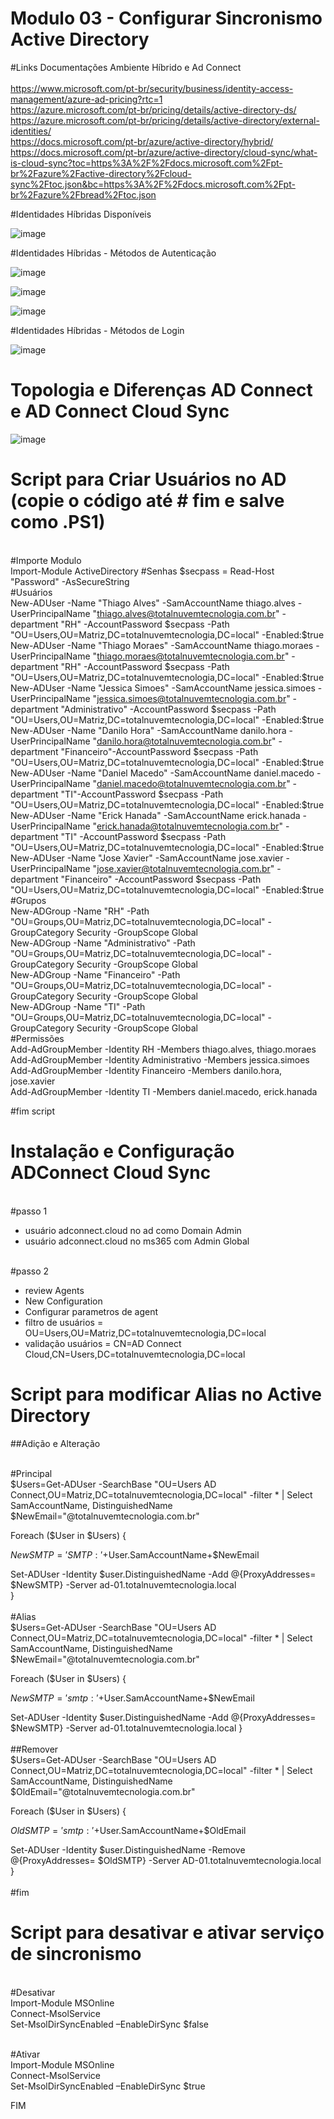# Modulo 03 - Configurar Sincronismo Active Directory

#Links Documentações Ambiente Híbrido e Ad Connect <br>
<br>https://www.microsoft.com/pt-br/security/business/identity-access-management/azure-ad-pricing?rtc=1
<br>https://azure.microsoft.com/pt-br/pricing/details/active-directory-ds/
<br>https://azure.microsoft.com/pt-br/pricing/details/active-directory/external-identities/
<br>https://docs.microsoft.com/pt-br/azure/active-directory/hybrid/ 
<br>https://docs.microsoft.com/pt-br/azure/active-directory/cloud-sync/what-is-cloud-sync?toc=https%3A%2F%2Fdocs.microsoft.com%2Fpt-br%2Fazure%2Factive-directory%2Fcloud-sync%2Ftoc.json&bc=https%3A%2F%2Fdocs.microsoft.com%2Fpt-br%2Fazure%2Fbread%2Ftoc.json

#Identidades Híbridas Disponíveis

![image](https://user-images.githubusercontent.com/49683486/173201329-5281ab4d-9cb8-4795-a7ee-0ec07729cccc.png)

#Identidades Híbridas - Métodos de Autenticação

![image](https://user-images.githubusercontent.com/49683486/173201363-f0988e86-7054-4bd7-a719-f3be4b7f004b.png)

![image](https://user-images.githubusercontent.com/49683486/173201419-bc878509-1f29-4c5f-934d-84290724c4bd.png)

![image](https://user-images.githubusercontent.com/49683486/173201438-dae2cd72-afe8-407c-9804-4ff604f86182.png)

#Identidades Híbridas - Métodos de Login

![image](https://user-images.githubusercontent.com/49683486/173201477-104c47d4-f073-47e7-b7a2-74c30744b662.png)

# Topologia e Diferenças AD Connect e AD Connect Cloud Sync

![image](https://user-images.githubusercontent.com/49683486/173202407-500c1586-db51-41e3-9a8f-974587e78b81.png)

# Script para Criar Usuários no AD (copie o código até # fim e salve como .PS1) <br>
<br>#Importe Modulo
<br>Import-Module ActiveDirectory
#Senhas
$secpass = Read-Host "Password" -AsSecureString
<br>#Usuários
<br>New-ADUser -Name "Thiago Alves" -SamAccountName thiago.alves -UserPrincipalName "thiago.alves@totalnuvemtecnologia.com.br" -department "RH" -AccountPassword $secpass -Path "OU=Users,OU=Matriz,DC=totalnuvemtecnologia,DC=local" -Enabled:$true
<br>New-ADUser -Name "Thiago Moraes" -SamAccountName thiago.moraes -UserPrincipalName "thiago.moraes@totalnuvemtecnologia.com.br" -department "RH" -AccountPassword $secpass -Path "OU=Users,OU=Matriz,DC=totalnuvemtecnologia,DC=local" -Enabled:$true
<br>New-ADUser -Name "Jessica Simoes" -SamAccountName jessica.simoes -UserPrincipalName "jessica.simoes@totalnuvemtecnologia.com.br" -department "Administrativo" -AccountPassword $secpass -Path "OU=Users,OU=Matriz,DC=totalnuvemtecnologia,DC=local" -Enabled:$true
<br>New-ADUser -Name "Danilo Hora" -SamAccountName danilo.hora -UserPrincipalName "danilo.hora@totalnuvemtecnologia.com.br" -department "Financeiro"-AccountPassword $secpass -Path "OU=Users,OU=Matriz,DC=totalnuvemtecnologia,DC=local" -Enabled:$true
<br>New-ADUser -Name "Daniel Macedo" -SamAccountName daniel.macedo -UserPrincipalName "daniel.macedo@totalnuvemtecnologia.com.br" -department "TI"-AccountPassword $secpass -Path "OU=Users,OU=Matriz,DC=totalnuvemtecnologia,DC=local" -Enabled:$true
<br>New-ADUser -Name "Erick Hanada" -SamAccountName erick.hanada -UserPrincipalName "erick.hanada@totalnuvemtecnologia.com.br" -department "TI" -AccountPassword $secpass -Path "OU=Users,OU=Matriz,DC=totalnuvemtecnologia,DC=local" -Enabled:$true
<br>New-ADUser -Name "Jose Xavier" -SamAccountName jose.xavier -UserPrincipalName "jose.xavier@totalnuvemtecnologia.com.br" -department "Financeiro" -AccountPassword $secpass -Path "OU=Users,OU=Matriz,DC=totalnuvemtecnologia,DC=local" -Enabled:$true
<br>#Grupos
<br>New-ADGroup -Name "RH" -Path "OU=Groups,OU=Matriz,DC=totalnuvemtecnologia,DC=local" -GroupCategory Security -GroupScope Global 
<br>New-ADGroup -Name "Administrativo" -Path "OU=Groups,OU=Matriz,DC=totalnuvemtecnologia,DC=local" -GroupCategory Security -GroupScope Global 
<br>New-ADGroup -Name "Financeiro" -Path "OU=Groups,OU=Matriz,DC=totalnuvemtecnologia,DC=local" -GroupCategory Security -GroupScope Global 
<br>New-ADGroup -Name "TI" -Path "OU=Groups,OU=Matriz,DC=totalnuvemtecnologia,DC=local" -GroupCategory Security -GroupScope Global 
<br>#Permissões
<br>Add-AdGroupMember -Identity RH -Members thiago.alves, thiago.moraes
<br>Add-AdGroupMember -Identity Administrativo -Members jessica.simoes
<br>Add-AdGroupMember -Identity Financeiro -Members danilo.hora, jose.xavier
<br>Add-AdGroupMember -Identity TI -Members daniel.macedo, erick.hanada

#fim script

# Instalação e Configuração ADConnect Cloud Sync

<br>#passo 1
- usuário adconnect.cloud no ad como Domain Admin
- usuário adconnect.cloud no ms365 com Admin Global

<br>#passo 2
- review Agents
- New Configuration
- Configurar parametros de agent
- filtro de usuários = OU=Users,OU=Matriz,DC=totalnuvemtecnologia,DC=local
- validação usuários = CN=AD Connect Cloud,CN=Users,DC=totalnuvemtecnologia,DC=local 

# Script para modificar Alias no Active Directory

##Adição e Alteração

<br>#Principal<br>
$Users=Get-ADUser -SearchBase "OU=Users AD Connect,OU=Matriz,DC=totalnuvemtecnologia,DC=local" -filter * | Select SamAccountName, DistinguishedName
$NewEmail="@totalnuvemtecnologia.com.br"

Foreach ($User in $Users) { 

$NewSMTP= 'SMTP:'+$User.SamAccountName+$NewEmail

Set-ADUser -Identity $user.DistinguishedName -Add @{ProxyAddresses= $NewSMTP} -Server ad-01.totalnuvemtecnologia.local <br>
                          } <br>
<br>#Alias<br>
$Users=Get-ADUser -SearchBase "OU=Users AD Connect,OU=Matriz,DC=totalnuvemtecnologia,DC=local" -filter * | Select SamAccountName, DistinguishedName
$NewEmail="@totalnuvemtecnologia.com.br"

Foreach ($User in $Users) { 

$NewSMTP= 'smtp:'+$User.SamAccountName+$NewEmail

Set-ADUser -Identity $user.DistinguishedName -Add @{ProxyAddresses= $NewSMTP} -Server ad-01.totalnuvemtecnologia.local
                          }	  
<br>##Remover<br>
$Users=Get-ADUser -SearchBase "OU=Users AD Connect,OU=Matriz,DC=totalnuvemtecnologia,DC=local" -filter * | Select SamAccountName, DistinguishedName
$OldEmail="@totalnuvemtecnologia.com.br"

Foreach ($User in $Users) { 

$OldSMTP= 'smtp:'+$User.SamAccountName+$OldEmail

Set-ADUser -Identity $user.DistinguishedName -Remove @{ProxyAddresses= $OldSMTP} -Server AD-01.totalnuvemtecnologia.local
                           } <br>
<br>#fim

# Script para desativar e ativar serviço de sincronismo 

<br>#Desativar <br>
Import-Module MSOnline
<br>Connect-MsolService
<br>Set-MsolDirSyncEnabled –EnableDirSync $false

<br>#Ativar <br>
Import-Module MSOnline
<br>Connect-MsolService
<br>Set-MsolDirSyncEnabled –EnableDirSync $true

FIM
